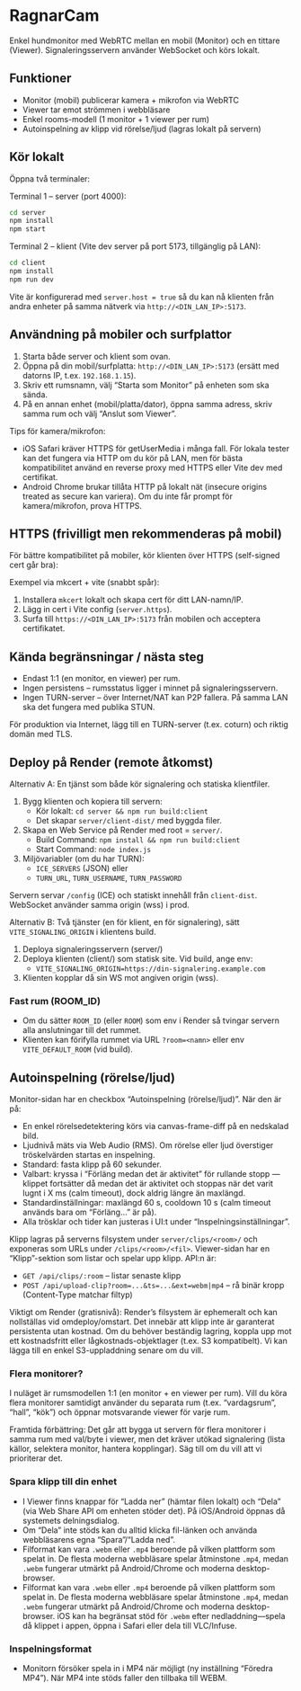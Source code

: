 # RagnarCam

Enkel hundmonitor med WebRTC mellan en mobil (Monitor) och en tittare (Viewer). Signaleringsservern använder WebSocket och körs lokalt.

## Funktioner
- Monitor (mobil) publicerar kamera + mikrofon via WebRTC
- Viewer tar emot strömmen i webbläsare
- Enkel rooms-modell (1 monitor + 1 viewer per rum)
 - Autoinspelning av klipp vid rörelse/ljud (lagras lokalt på servern)

## Kör lokalt
Öppna två terminaler:

Terminal 1 – server (port 4000):

```bash
cd server
npm install
npm start
```

Terminal 2 – klient (Vite dev server på port 5173, tillgänglig på LAN):

```bash
cd client
npm install
npm run dev
```

Vite är konfigurerad med `server.host = true` så du kan nå klienten från andra enheter på samma nätverk via `http://<DIN_LAN_IP>:5173`.

## Användning på mobiler och surfplattor
1. Starta både server och klient som ovan.
2. Öppna på din mobil/surfplatta: `http://<DIN_LAN_IP>:5173` (ersätt med datorns IP, t.ex. `192.168.1.15`).
3. Skriv ett rumsnamn, välj “Starta som Monitor” på enheten som ska sända.
4. På en annan enhet (mobil/platta/dator), öppna samma adress, skriv samma rum och välj “Anslut som Viewer”.

Tips för kamera/mikrofon:
- iOS Safari kräver HTTPS för getUserMedia i många fall. För lokala tester kan det fungera via HTTP om du kör på LAN, men för bästa kompatibilitet använd en reverse proxy med HTTPS eller Vite dev med certifikat.
- Android Chrome brukar tillåta HTTP på lokalt nät (insecure origins treated as secure kan variera). Om du inte får prompt för kamera/mikrofon, prova HTTPS.

## HTTPS (frivilligt men rekommenderas på mobil)
För bättre kompatibilitet på mobiler, kör klienten över HTTPS (self-signed cert går bra):

Exempel via mkcert + vite (snabbt spår):
1. Installera `mkcert` lokalt och skapa cert för ditt LAN-namn/IP.
2. Lägg in cert i Vite config (`server.https`).
3. Surfa till `https://<DIN_LAN_IP>:5173` från mobilen och acceptera certifikatet.

## Kända begränsningar / nästa steg
- Endast 1:1 (en monitor, en viewer) per rum.
- Ingen persistens – rumsstatus ligger i minnet på signaleringsservern.
- Ingen TURN-server – över Internet/NAT kan P2P fallera. På samma LAN ska det fungera med publika STUN.

För produktion via Internet, lägg till en TURN-server (t.ex. coturn) och riktig domän med TLS.

## Deploy på Render (remote åtkomst)

Alternativ A: En tjänst som både kör signalering och statiska klientfiler.

1. Bygg klienten och kopiera till servern:
	- Kör lokalt: `cd server && npm run build:client`
	- Det skapar `server/client-dist/` med byggda filer.
2. Skapa en Web Service på Render med root = `server/`.
	- Build Command: `npm install && npm run build:client`
	- Start Command: `node index.js`
3. Miljövariabler (om du har TURN):
	- `ICE_SERVERS` (JSON) eller
	- `TURN_URL`, `TURN_USERNAME`, `TURN_PASSWORD`

Servern servar `/config` (ICE) och statiskt innehåll från `client-dist`. WebSocket använder samma origin (wss) i prod.

Alternativ B: Två tjänster (en för klient, en för signalering), sätt `VITE_SIGNALING_ORIGIN` i klientens build.

1. Deploya signaleringsservern (server/)
2. Deploya klienten (client/) som statisk site. Vid build, ange env:
	- `VITE_SIGNALING_ORIGIN=https://din-signalering.example.com`
3. Klienten kopplar då sin WS mot angiven origin (wss).

### Fast rum (ROOM_ID)
- Om du sätter `ROOM_ID` (eller `ROOM`) som env i Render så tvingar servern alla anslutningar till det rummet.
- Klienten kan förifylla rummet via URL `?room=<namn>` eller env `VITE_DEFAULT_ROOM` (vid build).

## Autoinspelning (rörelse/ljud)

Monitor-sidan har en checkbox “Autoinspelning (rörelse/ljud)”. När den är på:
- En enkel rörelsedetektering körs via canvas-frame-diff på en nedskalad bild.
- Ljudnivå mäts via Web Audio (RMS). Om rörelse eller ljud överstiger tröskelvärden startas en inspelning.
- Standard: fasta klipp på 60 sekunder.
- Valbart: kryssa i “Förläng medan det är aktivitet” för rullande stopp — klippet fortsätter då medan det är aktivitet och stoppas när det varit lugnt i X ms (calm timeout), dock aldrig längre än maxlängd.
- Standardinställningar: maxlängd 60 s, cooldown 10 s (calm timeout används bara om “Förläng…” är på).
- Alla trösklar och tider kan justeras i UI:t under “Inspelningsinställningar”.

Klipp lagras på serverns filsystem under `server/clips/<room>/` och exponeras som URLs under `/clips/<room>/<fil>`. Viewer-sidan har en “Klipp”-sektion som listar och spelar upp klipp. API:n är:
- `GET /api/clips/:room` – listar senaste klipp
- `POST /api/upload-clip?room=...&ts=...&ext=webm|mp4` – rå binär kropp (Content-Type matchar filtyp)

Viktigt om Render (gratisnivå): Render’s filsystem är ephemeralt och kan nollställas vid omdeploy/omstart. Det innebär att klipp inte är garanterat persistenta utan kostnad. Om du behöver beständig lagring, koppla upp mot ett kostnadsfritt eller lågkostnads-objektlager (t.ex. S3 kompatibelt). Vi kan lägga till en enkel S3-uppladdning senare om du vill.

### Flera monitorer?
I nuläget är rumsmodellen 1:1 (en monitor + en viewer per rum). Vill du köra flera monitorer samtidigt använder du separata rum (t.ex. “vardagsrum”, “hall”, “kök”) och öppnar motsvarande viewer för varje rum. 

Framtida förbättring: Det går att bygga ut servern för flera monitorer i samma rum med val/byte i viewer, men det kräver utökad signalering (lista källor, selektera monitor, hantera kopplingar). Säg till om du vill att vi prioriterar det.

### Spara klipp till din enhet
- I Viewer finns knappar för “Ladda ner” (hämtar filen lokalt) och “Dela” (via Web Share API om enheten stöder det). På iOS/Android öppnas då systemets delningsdialog.
- Om “Dela” inte stöds kan du alltid klicka fil-länken och använda webbläsarens egna “Spara”/“Ladda ned”.
- Filformat kan vara `.webm` eller `.mp4` beroende på vilken plattform som spelat in. De flesta moderna webbläsare spelar åtminstone `.mp4`, medan `.webm` fungerar utmärkt på Android/Chrome och moderna desktop-browser.
 - Filformat kan vara `.webm` eller `.mp4` beroende på vilken plattform som spelat in. De flesta moderna webbläsare spelar åtminstone `.mp4`, medan `.webm` fungerar utmärkt på Android/Chrome och moderna desktop-browser. iOS kan ha begränsat stöd för `.webm` efter nedladdning—spela då klippet i appen, öppna i Safari eller dela till VLC/Infuse.

### Inspelningsformat
- Monitorn försöker spela in i MP4 när möjligt (ny inställning “Föredra MP4”). När MP4 inte stöds faller den tillbaka till WEBM.
